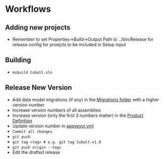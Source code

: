 # Workflows

## Adding new projects
- Remember to set Properties->Build->Output Path to ../bin/Release for release config for proejcts to be included in Setup input

## Building
- ```msbuild Cobalt.sln```

## Release New Version
- Add data model migrations (if any) in the [Migrations folder](/Cobalt.Common.Data/Migration/Sqlite/) with a higher version number
- Increase version numbers of all assemblies
- Increase version (only the first 3 numbers matter) in the [Product Definition](Cobalt.Setup/Product.wxs)
- Update version number in [appveyor.yml](/appveyor.yml)
- ```Commit all changes```
- ```git push```
- ```git tag <tag> # e.g. git tag Cobalt-v1.0```
- ```git push origin --tags```
- Edit the drafted release